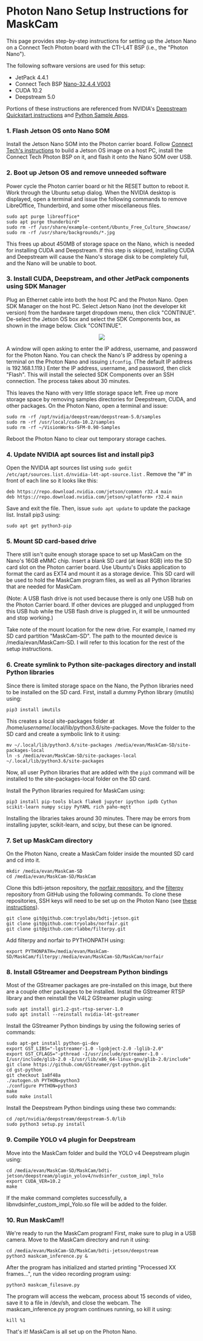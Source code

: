 # Photon Nano Setup Instructions for MaskCam
This page provides step-by-step instructions for setting up the Jetson Nano on a Connect Tech Photon board with the CTI-L4T BSP (i.e., the "Photon Nano"). 

The following software versions are used for this setup:

* JetPack 4.4.1
* Connect Tech BSP [Nano-32.4.4 V003](https://connecttech.com/ftp/Drivers/L4T-Release-Notes/Jetson-Nano/Nano-32.4.4.pdf)
* CUDA 10.2
* Deepstream 5.0

Portions of these instructions are referenced from NVIDIA's [Deepstream Quickstart instructions](https://docs.nvidia.com/metropolis/deepstream/dev-guide/text/DS_Quickstart.html#jetson-setup) and [Python Sample Apps](https://docs.nvidia.com/metropolis/deepstream/dev-guide/text/DS_Python_Sample_Apps.html#python-bindings).

### 1. Flash Jetson OS onto Nano SOM
Install the Jetson Nano SOM into the Photon carrier board. Follow [Connect Tech's instructions](https://connecttech.com/resource-center/kdb373/) to build a Jetson OS image on a host PC, install the Connect Tech Photon BSP on it, and flash it onto the Nano SOM over USB.

### 2. Boot up Jetson OS and remove unneeded software
Power cycle the Photon carrier board or hit the RESET button to reboot it. Work through the Ubuntu setup dialog. When the NVIDIA desktop is displayed, open a terminal and issue the following commands to remove LibreOffice, Thunderbird, and some other miscellaneous files.

```
sudo apt purge libreoffice*
sudo apt purge thunderbird*
sudo rm -rf /usr/share/example-content/Ubuntu_Free_Culture_Showcase/
sudo rm -rf /usr/share/backgrounds/*.jpg
```

This frees up about 450MB of storage space on the Nano, which is needed for installing CUDA and Deepstream. If this step is skipped, installing CUDA and Deepstream will cause the Nano's storage disk to be completely full, and the Nano will be unable to boot.

### 3. Install CUDA, Deepstream, and other JetPack components using SDK Manager
Plug an Ethernet cable into both the host PC and the Photon Nano. Open SDK Manager on the host PC. Select Jetson Nano (not the developer kit version) from the hardware target dropdown menu, then click "CONTINUE". De-select the Jetson OS box and select the SDK Components box, as shown in the image below. Click "CONTINUE".

<p align="center">
  <img src="https://connecttech.com/wp-content/uploads/2019/09/sdk_components_agx_4.2.1_step2_edited-1024x640.png">
</p>

A window will open asking to enter the IP address, username, and password for the Photon Nano. You can check the Nano's IP address by opening a terminal on the Photon Nano and issuing `ifconfig`. (The default IP address is 192.168.1.119.) Enter the IP address, username, and password, then click "Flash". This will install the selected SDK Components over an SSH connection. The process takes about 30 minutes. 

This leaves the Nano with very little storage space left. Free up more storage space by removing samples directories for Deepstream, CUDA, and other packages. On the Photon Nano, open a terminal and issue:

```
sudo rm -rf /opt/nvidia/deepstream/deepstream-5.0/samples
sudo rm -rf /usr/local/cuda-10.2/samples
sudo rm -rf ~/VisionWorks-SFM-0.90-Samples
```

Reboot the Photon Nano to clear out temporary storage caches.

### 4. Update NVIDIA apt sources list and install pip3
Open the NVIDIA apt sources list using `sudo gedit /etc/apt/sources.list.d/nvidia-l4t-apt-source.list` . Remove the "#" in front of each line so it looks like this:

```
deb https://repo.download.nvidia.com/jetson/common r32.4 main
deb https://repo.download.nvidia.com/jetson/<platform> r32.4 main
```

Save and exit the file. Then, issue `sudo apt update` to update the package list. Install pip3 using:
```
sudo apt get python3-pip
```

### 5. Mount SD card-based drive
There still isn't quite enough storage space to set up MaskCam on the Nano's 16GB eMMC chip. Insert a blank SD card (at least 8GB) into the SD card slot on the Photon carrier board. Use Ubuntu's Disks application to format the card as EXT4 and mount it as a storage device.  This SD card will be used to hold the MaskCam program files, as well as all Python libraries that are needed for MaskCam.

(Note: A USB flash drive is not used because there is only one USB hub on the Photon Carrier board. If other devices are plugged and unplugged from this USB hub while the USB flash drive is plugged in, it will be unmounted and stop working.)

Take note of the mount location for the new drive. For example, I named my SD card partition "MaskCam-SD". The path to the mounted device is /media/evan/MaskCam-SD. I will refer to this location for the rest of the setup instructions.

### 6.  Create symlink to Python site-packages directory and install Python libraries
Since there is limited storage space on the Nano, the Python libraries need to be installed on the SD card. First, install a dummy Python library (imutils) using:

```
pip3 install imutils
```

This creates a local site-packages folder at /home/*username*/.local/lib/python3.6/site-packages. Move the folder to the SD card and create a symbolic link to it using:

```
mv ~/.local/lib/python3.6/site-packages /media/evan/MaskCam-SD/site-packages-local
ln -s /media/evan/MaskCam-SD/site-packages-local ~/.local/lib/python3.6/site-packages
```

Now, all user Python libraries that are added with the `pip3` command will be installed to the site-packages-local folder on the SD card.

Install the Python libraries required for MaskCam using:
```
pip3 install pip-tools black flake8 jupyter ipython ipdb Cython scikit-learn numpy scipy PyYAML rich paho-mqtt
```

Installing the libraries takes around 30 minutes. There may be errors from installing jupyter, scikit-learn, and scipy, but these can be ignored.

### 7. Set up MaskCam directory
On the Photon Nano, create a MaskCam folder inside the mounted SD card and cd into it.

```
mkdir /media/evan/MaskCam-SD
cd /media/evan/MaskCam-SD/MaskCam
```

Clone this bdti-jetson repository, the [norfair repository](https://github.com/tryolabs/norfair), and the [filterpy](https://github.com/rlabbe/filterpy) repository from GitHub using the following commands. To clone these repositories, SSH keys will need to be set up on the Photon Nano (see [these instructions](https://docs.github.com/en/github/authenticating-to-github/connecting-to-github-with-ssh)).

```
git clone git@github.com:tryolabs/bdti-jetson.git
git clone git@github.com:tryolabs/norfair.git
git clone git@github.com:rlabbe/filterpy.git
```

Add filterpy and norfair to PYTHONPATH using:
```
export PYTHONPATH=/media/evan/MaskCam-SD/MaskCam/filterpy:/media/evan/MaskCam-SD/MaskCam/norfair
```

### 8. Install GStreamer and Deepstream Python bindings
Most of the GStreamer packages are pre-installed on this image, but there are a couple other packages to be installed. Install the GStreamer RTSP library and then reinstall the V4L2 GStreamer plugin using:
```
sudo apt install gir1.2-gst-rtsp-server-1.0
sudo apt install --reinstall nvidia-l4t-gstreamer
```

Install the GStreamer Python bindings by using the following series of commands:
```
sudo apt-get install python-gi-dev
export GST_LIBS="-lgstreamer-1.0 -lgobject-2.0 -lglib-2.0"
export GST_CFLAGS="-pthread -I/usr/include/gstreamer-1.0 -I/usr/include/glib-2.0 -I/usr/lib/x86_64-linux-gnu/glib-2.0/include"
git clone https://github.com/GStreamer/gst-python.git
cd gst-python
git checkout 1a8f48a
./autogen.sh PYTHON=python3
./configure PYTHON=python3
make
sudo make install
```

Install the Deepstream Python bindings using these two commands:
```
cd /opt/nvidia/deepstream/deepstream-5.0/lib
sudo python3 setup.py install
```

### 9. Compile YOLO v4 plugin for Deepstream
Move into the MaskCam folder and build the YOLO v4 Deepstream plugin using:
```
cd /media/evan/MaskCam-SD/MaskCam/bdti-jetson/deepstream/plugin_yolov4/nvdsinfer_custom_impl_Yolo
export CUDA_VER=10.2
make
```

If the make command completes successfully, a libnvdsinfer_custom_impl_Yolo.so file will be added to the folder.

### 10. Run MaskCam!!
We're ready to run the MaskCam program! First, make sure to plug in a USB camera. Move to the MaskCam directory and run it using:
```
cd /media/evan/MaskCam-SD/MaskCam/bdti-jetson/deepstream
python3 maskcam_inference.py &
```
After the program has initialized and started printing "Processed XX frames...", run the video recording program using: 

```
python3 maskcam_filesave.py
```

The program will access the webcam, process about 15 seconds of video, save it to a file in /dev/sh, and close the webcam. The maskcam_inference.py program continues running, so kill it using:
```
kill %1
```

That's it! MaskCam is all set up on the Photon Nano.
